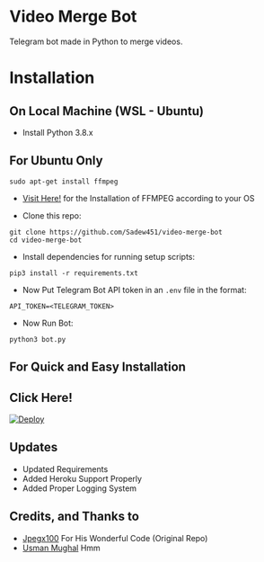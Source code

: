 # Video Merge Bot

Telegram bot made in Python to merge videos.

# Installation

## On Local Machine (WSL - Ubuntu)

- Install Python 3.8.x

## For Ubuntu Only
```
sudo apt-get install ffmpeg
```

* [Visit Here!](https://ffmpeg.org/) for the Installation of FFMPEG according to your OS

- Clone this repo:
```
git clone https://github.com/Sadew451/video-merge-bot
cd video-merge-bot
```
- Install dependencies for running setup scripts:
```
pip3 install -r requirements.txt
```

- Now Put Telegram Bot API token in an `.env` file in the format:
```
API_TOKEN=<TELEGRAM_TOKEN>
```
- Now Run Bot:
```
python3 bot.py
```
## For Quick and Easy Installation

## Click Here!

[![Deploy](https://www.herokucdn.com/deploy/button.svg)](https://heroku.com/deploy?template=https://github.com/Sadew451/video-merge-bot)

## Updates

- Updated Requirements
- Added Heroku Support Properly
- Added Proper Logging System

## Credits, and Thanks to
* [Jpegx100](https://github.com/Jpegx100/videomerge_bot) For His Wonderful Code (Original Repo)
* [Usman Mughal](https://github.com/usmanmughalji) Hmm
